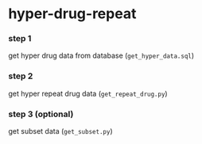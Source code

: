 hyper-drug-repeat
=======
### step 1 
get hyper drug data from database (`get_hyper_data.sql`)
### step 2 
get hyper repeat drug data (`get_repeat_drug.py`)
### step 3 (optional) 
get subset data (`get_subset.py`)

